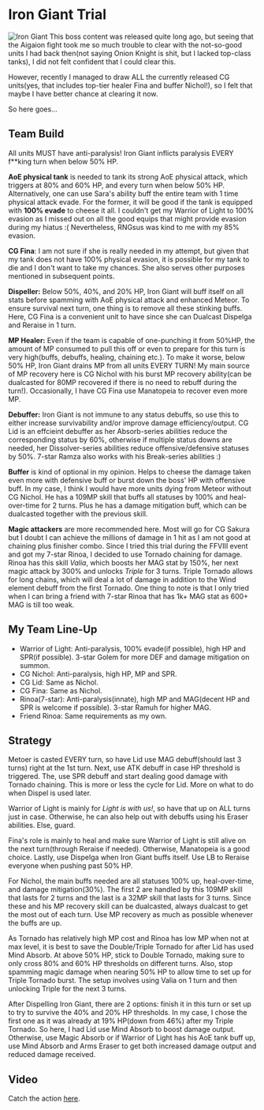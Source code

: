 # Iron Giant Trial
![Iron Giant](https://i.ytimg.com/vi/TrAMOmhCbA4/maxresdefault.jpg)
This boss content was released quite long ago, but seeing that the Aigaion fight took me so much trouble to clear with the not-so-good units I had back then(not saying Onion Knight is shit, but I lacked top-class tanks), I did not felt confident that I could clear this.  

However, recently I managed to draw ALL the currently released CG units(yes, that includes top-tier healer Fina and buffer Nichol!), so I felt that maybe I have better chance at clearing it now.  

So here goes...

## Team Build
All units MUST have anti-paralysis! Iron Giant inflicts paralysis EVERY f**king turn when below 50% HP.  

**AoE physical tank** is needed to tank its strong AoE physical attack, which triggers at 80% and 60% HP, and every turn when below 50% HP. Alternatively, one can use Sara's ability buff the entire team with 1 time physical attack evade. For the former, it will be good if the tank is equipped with **100% evade** to cheese it all. I couldn't get my Warrior of Light to 100% evasion as I missed out on all the good equips that might provide evasion during my hiatus :( Nevertheless, RNGsus was kind to me with my 85% evasion.  

**CG Fina**: I am not sure if she is really needed in my attempt, but given that my tank does not have 100% physical evasion, it is possible for my tank to die and I don't want to take my chances. She also serves other purposes mentioned in subsequent points.  

**Dispeller:** Below 50%, 40%, and 20% HP, Iron Giant will buff itself on all stats before spamming with AoE physical attack and enhanced Meteor. To ensure survival next turn, one thing is to remove all these stinking buffs. Here, CG Fina is a convenient unit to have since she can Dualcast Dispelga and Reraise in 1 turn.  

**MP Healer:** Even if the team is capable of one-punching it from 50%HP, the amount of MP consumed to pull this off or even to prepare for this turn is very high(buffs, debuffs, healing, chaining etc.). To make it worse, below 50% HP, Iron Giant drains MP from all units EVERY TURN! My main source of MP recovery here is CG Nichol with his burst MP recovery ability(can be dualcasted for 80MP recovered if there is no need to rebuff during the turn!). Occasionally, I have CG Fina use Manatopeia to recover even more MP.

**Debuffer:** Iron Giant is not immune to any status debuffs, so use this to either increase survivability and/or improve damage efficiency/output. CG Lid is an effcieint debuffer as her Absorb-series abilities reduce the corresponding status by 60%, otherwise if multiple status downs are needed, her Dissolver-series abilities reduce offensive/defensive statuses by 50%. 7-star Ramza also works with his Break-series abilities :)

**Buffer** is kind of optional in my opinion. Helps to cheese the damage taken even more with defensive buff or burst down the boss' HP with offensive buff. In my case, I think I would have more units dying from Meteor without CG Nichol. He has a 109MP skill that buffs all statuses by 100% and heal-over-time for 2 turns. Plus he has a damage mitigation buff, which can be dualcasted together with the previous skill.  

**Magic attackers** are more recommended here. Most will go for CG Sakura but I doubt I can achieve the millions of damage in 1 hit as I am not good at chaining plus finisher combo. Since I tried this trial during the FFVIII event and got my 7-star Rinoa, I decided to use Tornado chaining for damage. Rinoa has this skill *Valia*, which boosts her MAG stat by 150%, her next magic attack by 300% and unlocks *Triple* for 3 turns. Triple Tornado allows for long chains, which will deal a lot of damage in addition to the Wind element debuff from the first Tornado. One thing to note is that I only tried when I can bring a friend with 7-star Rinoa that has 1k+ MAG stat as 600+ MAG is till too weak.  

## My Team Line-Up
* Warrior of Light: Anti-paralysis, 100% evade(if possible), high HP and SPR(if possible). 3-star Golem for more DEF and damage mitigation on summon.
* CG Nichol: Anti-paralysis, high HP, MP and SPR.
* CG Lid: Same as  Nichol.
* CG Fina: Same as Nichol.
* Rinoa(7-star): Anti-paralysis(innate), high MP and MAG(decent HP and SPR is welcome if possible). 3-star Ramuh for higher MAG.
* Friend Rinoa: Same requirements as my own.

## Strategy
Metoer is casted EVERY turn, so have Lid use MAG debuff(should last 3 turns) right at the 1st turn. Next, use ATK debuff in case HP threshold is triggered. The, use SPR debuff and start dealing good damage with Tornado chaining. This is more or less the cycle for Lid. More on what to do when Dispel is used later.  

Warrior of Light is mainly for *Light is with us!*, so have that up on ALL turns just in case. Otherwise, he can also help out with debuffs using his Eraser abilities. Else, guard.  

Fina's role is mainly to heal and make sure Warrior of Light is still alive on the next turn(through Reraise if needed). Otherwise, Manatopeia is a good choice. Lastly, use Dispelga when Iron Giant buffs itself. Use LB to Reraise everyone when pushing past 50% HP.  

For Nichol, the main buffs needed are all statuses 100% up, heal-over-time, and damage mitigation(30%). The first 2 are handled by this 109MP skill that lasts for 2 turns and the last is a 32MP skill that lasts for 3 turns. Since these and his MP recovery skill can be dualcasted, always dualcast to get the most out of each turn. Use MP recovery as much as possible whenever the buffs are up.  

As Tornado has relatively high MP cost and Rinoa has low MP when not at max level, it is best to save the Double/Triple Tornado for after Lid has used Mind Absorb. At above 50% HP, stick to Double Tornado, making sure to only cross 80% and 60% HP thresholds on different turns. Also, stop spamming magic damage when nearing 50% HP to allow time to set up for Triple Tornado burst. The setup involves using Valia on 1 turn and then unlocking Triple for the next 3 turns.  

After Dispelling Iron Giant, there are 2 options: finish it in this turn or set up to try to survive the 40% and 20% HP thresholds. In my case, I chose the first one as it was already at 19% HP(down from 46%) after my Triple Tornado. So here, I had Lid use Mind Absorb to boost damage output. Otherwise, use Magic Absorb or if Warrior of Light has his AoE tank buff up, use Mind Absorb and Arms Eraser to get both increased damage output and reduced damage received.

## Video
Catch the action [here](https://www.youtube.com/watch?v=JdIXfS5dgiI).